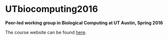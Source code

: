 # UTbiocomputing2016
**Peer-led working group in Biological Computing at UT Austin, Spring 2016**

The course website can be found [here](http://ccbbatut.github.io/Biocomputing_Spring2016/).
